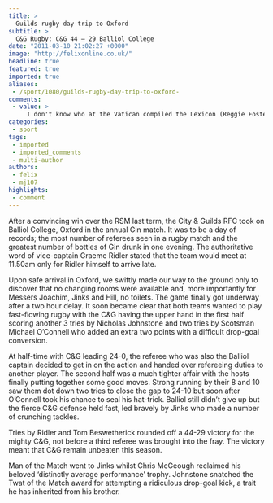 ```yaml
---
title: >
  Guilds rugby day trip to Oxford
subtitle: >
  C&G Rugby: C&G 44 – 29 Balliol College
date: "2011-03-10 21:02:27 +0000"
image: "http://felixonline.co.uk/"
headline: true
featured: true
imported: true
aliases:
 - /sport/1080/guilds-rugby-day-trip-to-oxford-
comments:
 - value: >
     I don't know who at the Vatican compiled the Lexicon (Reggie Foster was paborbly involved, one suspects), but I expect there was not a little Italian influence as well. The machina quae ' would appear to hark back to Italian where - among other things - a typewriter is still a macchina da scrivere'.However Dante would paborbly roll his eyes to find that 'shopping' which was always 'fare le spese' has now become 'fare lo shopping'Years ago in Ireland when Irish was still a required subject in primary and secondary schools our English teacher took great delight in poking fun at the lacunae in Irish for modern terms. His favorite target was bosca ceoil' (music box) for an accordion.As to the perennial disease': here in the US restaurant staffs invariably fall into this when it comes to something that is au jus'. You will usually be asked if you want it with au jus !,I am behind <a href="http://tngxqku.com">wornkig</a> on my dreamboard for August b/c i am <a href="http://tngxqku.com">wornkig</a> on my book f
categories:
 - sport
tags:
 - imported
 - imported_comments
 - multi-author
authors:
 - felix
 - mj107
highlights:
 - comment
---
```


After a convincing win over the RSM last term, the City & Guilds RFC took on Balliol College, Oxford in the annual Gin match. It was to be a day of records; the most number of referees seen in a rugby match and the greatest number of bottles of Gin drunk in one evening. The authoritative word of vice-captain Graeme Ridler stated that the team would meet at 11.50am only for Ridler himself to arrive late.

Upon safe arrival in Oxford, we swiftly made our way to the ground only to discover that no changing rooms were available and, more importantly for Messers Joachim, Jinks and Hill, no toilets. The game finally got underway after a two hour delay. It soon became clear that both teams wanted to play fast-flowing rugby with the C&G having the upper hand in the first half scoring another 3 tries by Nicholas Johnstone and two tries by Scotsman Michael O’Connell who added an extra two points with a difficult drop-goal conversion.

At half-time with C&G leading 24-0, the referee who was also the Balliol captain decided to get in on the action and handed over refereeing duties to another player. The second half was a much tighter affair with the hosts finally putting together some good moves. Strong running by their 8 and 10 saw them dot down two tries to close the gap to 24-10 but soon after O’Connell took his chance to seal his hat-trick. Balliol still didn’t give up but the fierce C&G defense held fast, led bravely by Jinks who made a number of crunching tackles.

Tries by Ridler and Tom Beswetherick rounded off a 44-29 victory for the mighty C&G, not before a third referee was brought into the fray. The victory meant that C&G remain unbeaten this season.

Man of the Match went to Jinks whilst Chris McGeough reclaimed his beloved ‘distinctly average performance’ trophy. Johnstone snatched the Twat of the Match award for attempting a ridiculous drop-goal kick, a trait he has inherited from his brother.
